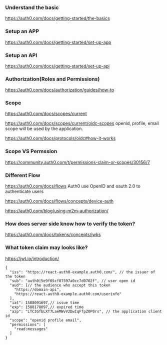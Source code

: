 ### Understand the basic

https://auth0.com/docs/getting-started/the-basics

### Setup an APP

https://auth0.com/docs/getting-started/set-up-app

### Setup an API

https://auth0.com/docs/getting-started/set-up-api

### Authorization(Roles and Permissions)

https://auth0.com/docs/authorization/guides/how-to

### Scope

https://auth0.com/docs/scopes/current

https://auth0.com/docs/scopes/current/oidc-scopes
openid, profile, email scope will be used by the application.

https://auth0.com/docs/protocols/oidc#how-it-works

### Scope VS Permssion

https://community.auth0.com/t/permissions-claim-or-scopes/30156/7

### Different Flow

https://auth0.com/docs/flows 
Auth0 use OpenID and oauth 2.0 to authenticate users

https://auth0.com/docs/flows/concepts/device-auth

https://auth0.com/blog/using-m2m-authorization/

### How does server side know how to verify the token?

https://auth0.com/docs/tokens/concepts/jwks

### What token claim may looks like?

https://jwt.io/introduction/

```
{
  "iss": "https://react-auth0-example.auth0.com/", // the issuer of the token
  "sub": "auth0|5e9f05cf07597a0cc7d0702f", // user open id
  "aud": [// the audience who accept this token
    "https://domain-api",
    "https://react-auth0-example.auth0.com/userinfo"
  ],
  "iat": 1588091697,// issue time
  "exp": 1588178097,// expired time
  "azp": "LTC3GfbLXT7LaeMWvV2DwIqFfpZ0P0rs", // the application client id
  "scope": "openid profile email",
  "permissions": [
    "read:messages"
  ]
}
```
